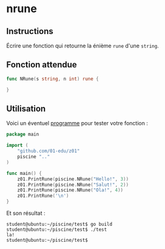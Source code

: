 # nrune

## Instructions

Écrire une fonction qui retourne la énième `rune` d'une `string`.

## Fonction attendue

```go
func NRune(s string, n int) rune {

}
```

## Utilisation

Voici un éventuel [programme](TODO-LINK) pour tester votre fonction :

```go
package main

import (
	"github.com/01-edu/z01"
	piscine ".."
)

func main() {
	z01.PrintRune(piscine.NRune("Hello!", 3))
	z01.PrintRune(piscine.NRune("Salut!", 2))
	z01.PrintRune(piscine.NRune("Ola!", 4))
	z01.PrintRune('\n')
}
```

Et son résultat :

```console
student@ubuntu:~/piscine/test$ go build
student@ubuntu:~/piscine/test$ ./test
la!
student@ubuntu:~/piscine/test$
```
